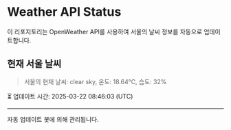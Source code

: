 
# Weather API Status

이 리포지토리는 OpenWeather API를 사용하여 서울의 날씨 정보를 자동으로 업데이트합니다.

## 현재 서울 날씨
> 서울의 현재 날씨: clear sky, 온도: 18.64°C, 습도: 32%

⏳ 업데이트 시간: 2025-03-22 08:46:03 (UTC)

---
자동 업데이트 봇에 의해 관리됩니다.
